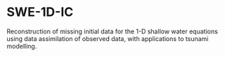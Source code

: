 # SWE-1D-IC
Reconstruction of missing initial data for the 1-D shallow water equations using data assimilation of observed data, with applications to tsunami modelling.
